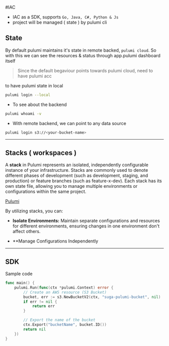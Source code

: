 #IAC 

- IAC as a SDK, supports `Go, Java, C#, Python & Js`
- project will be managed ( state ) by pulumi cli 

## State

By default pulumi maintains it's state in remote backed, `pulumi cloud`. So with this we can see the resources & status through app.pulumi dashboard itself

> Since the default begaviour points towards pulumi cloud, need to have pulumi acc

to have pulumi state in local
```bash
pulumi login --local
```

- To see about the backend 
```bash
pulumi whoami -v
```

- With remote backend, we can point to any data source
```bash
pulumi login s3://<your-bucket-name>
```

---

## Stacks ( workspaces )
A **stack** in Pulumi represents an isolated, independently configurable instance of your infrastructure. Stacks are commonly used to denote different phases of development (such as development, staging, and production) or feature branches (such as feature-x-dev). Each stack has its own state file, allowing you to manage multiple environments or configurations within the same project.

[Pulumi](https://www.pulumi.com/docs/iac/concepts/stacks/)

By utilizing stacks, you can:

- **Isolate Environments:** Maintain separate configurations and resources for different environments, ensuring changes in one environment don't affect others.
    
- **Manage Configurations Independently


---
## SDK
Sample code
```go
func main() {
	pulumi.Run(func(ctx *pulumi.Context) error {
		// Create an AWS resource (S3 Bucket)
		bucket, err := s3.NewBucketV2(ctx, "suga-pulumi-bucket", nil)
		if err != nil {
			return err
		}

		// Export the name of the bucket
		ctx.Export("bucketName", bucket.ID())
		return nil
	})
}
```
